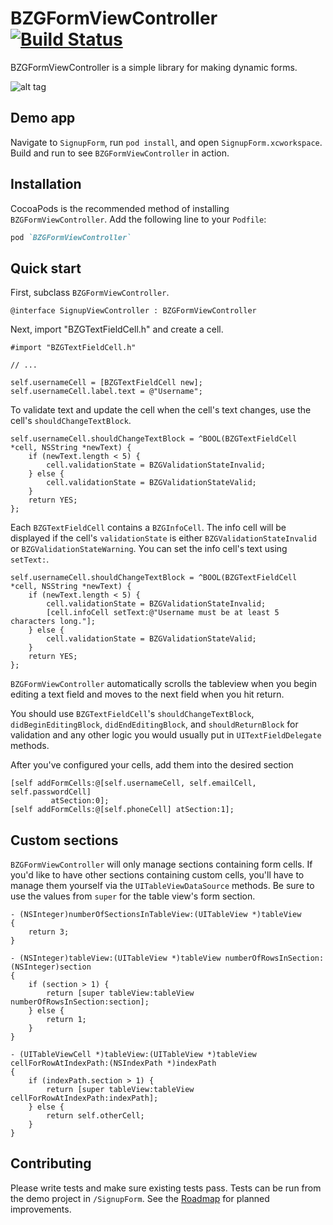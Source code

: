 BZGFormViewController [![Build Status](https://travis-ci.org/benzguo/BZGFormViewController.png?branch=master)](https://travis-ci.org/benzguo/BZGFormViewController)
=====================

BZGFormViewController is a simple library for making dynamic forms.

![alt tag](https://raw.github.com/benzguo/BZGFormViewController/master/Screenshots/SignupForm.gif)

## Demo app
Navigate to `SignupForm`, run `pod install`, and open `SignupForm.xcworkspace`. Build and run to see `BZGFormViewController` in action.

## Installation

CocoaPods is the recommended method of installing `BZGFormViewController`. Add the following line to your `Podfile`:

```ruby
pod `BZGFormViewController`
```

## Quick start

First, subclass `BZGFormViewController`.
```objc
@interface SignupViewController : BZGFormViewController
```
Next, import "BZGTextFieldCell.h" and create a cell.
```objc
#import "BZGTextFieldCell.h"

// ...

self.usernameCell = [BZGTextFieldCell new];
self.usernameCell.label.text = @"Username";
```
To validate text and update the cell when the cell's text changes, use the cell's `shouldChangeTextBlock`.
```objc
self.usernameCell.shouldChangeTextBlock = ^BOOL(BZGTextFieldCell *cell, NSString *newText) {
    if (newText.length < 5) {
        cell.validationState = BZGValidationStateInvalid;
    } else {
        cell.validationState = BZGValidationStateValid;
    }
    return YES;
};
```
Each `BZGTextFieldCell` contains a `BZGInfoCell`. The info cell will be displayed if the cell's `validationState` is either `BZGValidationStateInvalid` or `BZGValidationStateWarning`. You can set the info cell's text using `setText:`.
```objc
self.usernameCell.shouldChangeTextBlock = ^BOOL(BZGTextFieldCell *cell, NSString *newText) {
    if (newText.length < 5) {
        cell.validationState = BZGValidationStateInvalid;
        [cell.infoCell setText:@"Username must be at least 5 characters long."];
    } else {
        cell.validationState = BZGValidationStateValid;
    }
    return YES;
};
```
`BZGFormViewController` automatically scrolls the tableview when you begin editing a text field and moves to the next field when you hit return.

You should use `BZGTextFieldCell`'s `shouldChangeTextBlock`, `didBeginEditingBlock`, `didEndEditingBlock`, and `shouldReturnBlock` for validation and any other logic you would usually put in `UITextFieldDelegate` methods.

After you've configured your cells, add them into the desired section
```objc
[self addFormCells:@[self.usernameCell, self.emailCell, self.passwordCell] 
         atSection:0];
[self addFormCells:@[self.phoneCell] atSection:1];

```

## Custom sections
`BZGFormViewController` will only manage sections containing form cells. If you'd like to have other sections containing custom cells, you'll have to manage them yourself via the `UITableViewDataSource` methods. Be sure to use the values from `super` for the table view's form section.
```objc
- (NSInteger)numberOfSectionsInTableView:(UITableView *)tableView
{
    return 3;
}

- (NSInteger)tableView:(UITableView *)tableView numberOfRowsInSection:(NSInteger)section
{
    if (section > 1) {
        return [super tableView:tableView numberOfRowsInSection:section];
    } else {
        return 1;
    }
}

- (UITableViewCell *)tableView:(UITableView *)tableView cellForRowAtIndexPath:(NSIndexPath *)indexPath
{
    if (indexPath.section > 1) {
        return [super tableView:tableView cellForRowAtIndexPath:indexPath];
    } else {
        return self.otherCell;
    }
}
```

## Contributing
Please write tests and make sure existing tests pass. Tests can be run from the demo project in `/SignupForm`. See the [Roadmap](https://github.com/benzguo/BZGFormViewController/wiki/Roadmap) for planned improvements.

